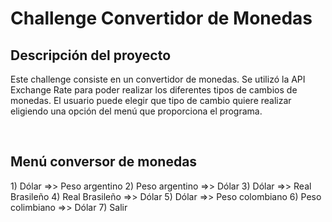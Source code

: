
<h1>Challenge Convertidor de Monedas</h1>

<h2>Descripción del proyecto</h2>
<p>Este challenge consiste en un convertidor de monedas. Se utilizó la API Exchange Rate para poder realizar los diferentes tipos de cambios de monedas. El usuario puede elegir que tipo de cambio quiere realizar eligiendo una opción del menú que proporciona el programa.</p>
<br>
<h2>Menú conversor de monedas</h2>
1) Dólar =>> Peso argentino 
2) Peso argentino =>> Dólar
3) Dólar =>> Real Brasileño 
4) Real Brasileño =>> Dólar 
5) Dólar =>> Peso colombiano 
6) Peso colimbiano =>> Dólar 
7) Salir
